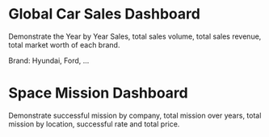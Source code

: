 # Global Car Sales Dashboard
Demonstrate the Year by Year Sales, total sales volume, total sales revenue, total market worth of each brand.  

Brand: Hyundai, Ford, ...

# Space Mission Dashboard
Demonstrate successful mission by company, total mission over years, total mission by location, successful rate and total price.
